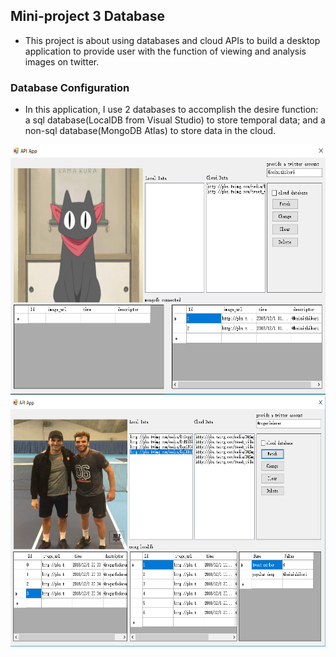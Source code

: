 ## Mini-project 3 Database

* This project is about using databases and cloud APIs to build a desktop application to provide user with the function of viewing and analysis images on twitter.

### Database Configuration

* In this application, I use 2 databases to accomplish the desire function: a sql database(LocalDB from Visual Studio) to store temporal data; and a non-sql database(MongoDB Atlas) to store data in the cloud.
<img src="images/api_app_0.png" height=400>
<img src="images/api_app_1.png" height=400>